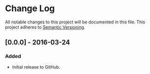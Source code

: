 # Change Log
All notable changes to this project will be documented in this file.
This project adheres to [Semantic Versioning](http://semver.org/).


## [0.0.0] - 2016-03-24
### Added
+ Initial release to GitHub.
